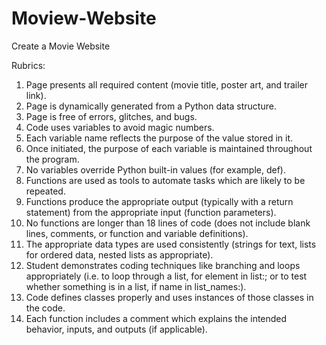 # Moview-Website

Create a Movie Website

Rubrics:

1. Page presents all required content (movie title, poster art, and trailer link).
2. Page is dynamically generated from a Python data structure.
3. Page is free of errors, glitches, and bugs.
4. Code uses variables to avoid magic numbers.
5. Each variable name reflects the purpose of the value stored in it.
6. Once initiated, the purpose of each variable is maintained throughout the program.
7. No variables override Python built-in values (for example, def).
8. Functions are used as tools to automate tasks which are likely to be repeated.
9. Functions produce the appropriate output (typically with a return statement) from the appropriate input (function parameters).
10. No functions are longer than 18 lines of code (does not include blank lines, comments, or function and variable definitions).
11. The appropriate data types are used consistently (strings for text, lists for ordered data, nested lists as appropriate).
12. Student demonstrates coding techniques like branching and loops appropriately (i.e. to loop through a list, for element in list:; or to test whether something is in a list, if name in list_names:).
13. Code defines classes properly and uses instances of those classes in the code.
14. Each function includes a comment which explains the intended behavior, inputs, and outputs (if applicable).
